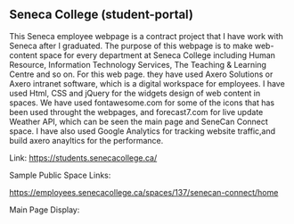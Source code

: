 ## Seneca College (student-portal)

This Seneca employee webpage is a contract project that I have work with Seneca after I graduated. The purpose of this webpage is to make web-content space for every department at Seneca College including Human Resource, Information Technology Services, The Teaching & Learning Centre and so on. For this web page. they have used Axero Solutions or Axero intranet software, which is a digital workspace for employees. I have used Html, CSS and jQuery for the widgets design of web content in spaces. We have used fontawesome.com for some of the icons that has been used throught the webpages, and forecast7.com for live update Weather API, which can be seen the main page and SeneCan Connect space. I have also used Google Analytics for tracking website traffic,and build axero anayltics for the performance.

Link: https://students.senecacollege.ca/

Sample Public Space Links: 

https://employees.senecacollege.ca/spaces/137/senecan-connect/home

Main Page Display: 
